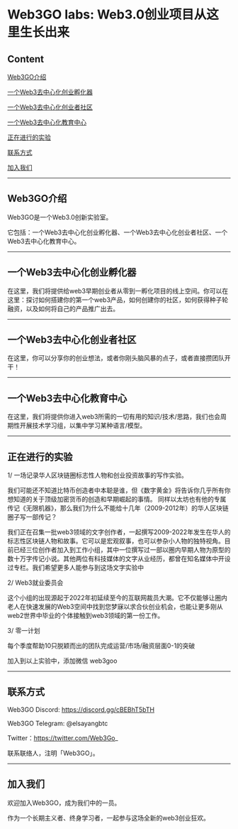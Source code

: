 # Web3GO labs: Web3.0创业项目从这里生长出来


## Content

[Web3GO介绍](#Web3GO介绍)

[一个Web3去中心化创业孵化器](#一个Web3去中心化创业孵化器)

[一个Web3去中心化创业者社区](#一个Web3去中心化创业者社区)

[一个Web3去中心化教育中心](#一个Web3去中心化教育中心)

[正在进行的实验](#正在进行的实验)

[联系方式](#联系方式)

[加入我们](#加入我们)



---

## Web3GO介绍


Web3GO是一个Web3.0创新实验室。

它包括：一个Web3去中心化创业孵化器、一个Web3去中心化创业者社区、一个Web3去中心化教育中心。

---

## 一个Web3去中心化创业孵化器


在这里，我们将提供给web3早期创业者从零到一孵化项目的线上空间。你可以在这里：探讨如何搭建你的第一个web3产品，如何创建你的社区，如何获得种子轮融资，以及如何将自己的产品推广出去。

---


## 一个Web3去中心化创业者社区


在这里，你可以分享你的创业想法，或者你刚头脑风暴的点子，或者直接攒团队开干！

---


## 一个Web3去中心化教育中心


在这里，我们将提供你进入web3所需的一切有用的知识/技术/思路，我们也会周期性开展技术学习组，以集中学习某种语言/模型。

---

## 正在进行的实验

1/ 一场记录华人区块链圈标志性人物和创业投资故事的写作实验。


我们可能还不知道比特币创造者中本聪是谁，但《数字黄金》将告诉你几乎所有你想知道的关于顶级加密货币的创造和早期崛起的事情。 同样以太坊也有他的专属传记《无限机器》，那么我们为什么不能给十几年（2009-2012年）的华人区块链圈子写一部传记？

我们正在召集一批web3领域的文字创作者，一起撰写2009-2022年发生在华人的标志性区块链人物和故事。它可以是宏观叙事，也可以参杂小人物的独特视角。目前已经三位创作者加入到工作小组，其中一位撰写过一部以圈内早期人物为原型的数十万字传记小说。其他两位有科技媒体的文字从业经历，都曾在知名媒体中开设过专栏。我们希望更多人能参与到这场文字实验中


2/ Web3就业委员会

这个小组的出现源起于2022年初延续至今的互联网裁员大潮。它不仅能够让圈内老人在快速发展的Web3空间中找到您梦寐以求合伙创业机会，也能让更多刚从web2世界中毕业的个体接触到web3领域的第一份工作。


3/ 零一计划

每个季度帮助10只脱颖而出的团队完成运营/市场/融资层面0-1的突破


加入到以上实验中，添加微信 web3goo

---

## 联系方式


Web3GO Discord: https://discord.gg/cBEBhT5bTH

Web3GO Telegram: @elsayangbtc

Twitter：https://twitter.com/Web3Go_


联系联络人，注明「Web3GO」。

---

## 加入我们



欢迎加入Web3GO，成为我们中的一员。

作为一个长期主义者、终身学习者，一起参与这场全新的web3创业狂欢。
